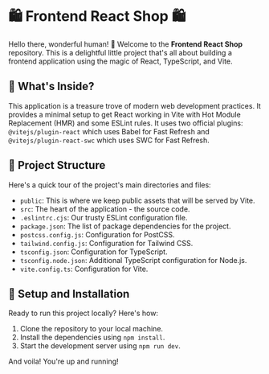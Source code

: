 # 🛍️ Frontend React Shop 🛍️

Hello there, wonderful human! 👋 Welcome to the **Frontend React Shop** repository. This is a delightful little project that's all about building a frontend application using the magic of React, TypeScript, and Vite.

## 🌟 What's Inside?

This application is a treasure trove of modern web development practices. It provides a minimal setup to get React working in Vite with Hot Module Replacement (HMR) and some ESLint rules. It uses two official plugins: `@vitejs/plugin-react` which uses Babel for Fast Refresh and `@vitejs/plugin-react-swc` which uses SWC for Fast Refresh.

## 📂 Project Structure

Here's a quick tour of the project's main directories and files:

- `public`: This is where we keep public assets that will be served by Vite.
- `src`: The heart of the application - the source code.
- `.eslintrc.cjs`: Our trusty ESLint configuration file.
- `package.json`: The list of package dependencies for the project.
- `postcss.config.js`: Configuration for PostCSS.
- `tailwind.config.js`: Configuration for Tailwind CSS.
- `tsconfig.json`: Configuration for TypeScript.
- `tsconfig.node.json`: Additional TypeScript configuration for Node.js.
- `vite.config.ts`: Configuration for Vite.

## 🚀 Setup and Installation

Ready to run this project locally? Here's how:

1. Clone the repository to your local machine.
2. Install the dependencies using `npm install`.
3. Start the development server using `npm run dev`.

And voila! You're up and running!
